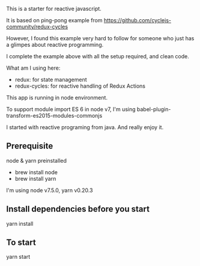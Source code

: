 This is a starter for reactive javascript.

It is based on ping-pong example from https://github.com/cyclejs-community/redux-cycles

However, I found this example very hard to follow for someone who just has a glimpes about reactive programming.

I complete the example above with all the setup required, and clean code.

What am I using here:
- redux: for state management
- redux-cycles: for reactive handling of Redux Actions

This app is running in node environment.

To support module import ES 6 in node v7, I'm using babel-plugin-transform-es2015-modules-commonjs

I started with reactive programing from java. And really enjoy it.

## Prerequisite
node & yarn preinstalled

- brew install node
- brew install yarn

I'm using node v7.5.0, yarn v0.20.3

## Install dependencies before you start
yarn install

## To start
yarn start
